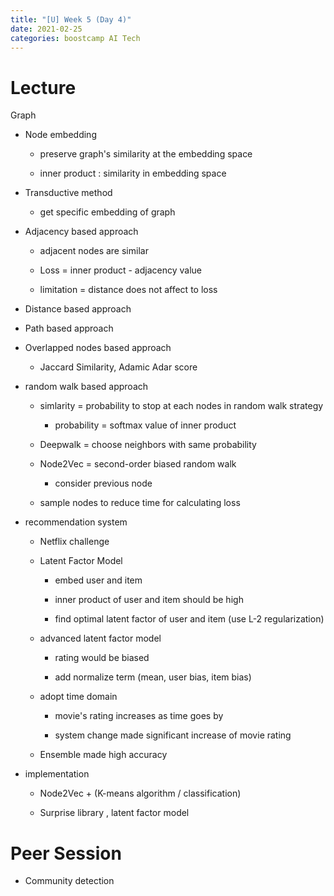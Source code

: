 ```yaml
---
title: "[U] Week 5 (Day 4)"
date: 2021-02-25
categories: boostcamp AI Tech
---
```

# Lecture

Graph

* Node embedding

    * preserve graph's similarity at the embedding space

    * inner product : similarity in embedding space

* Transductive method

    * get specific embedding of graph

* Adjacency based approach

    * adjacent nodes are similar

    * Loss = inner product - adjacency value

    * limitation = distance does not affect to loss

* Distance based approach

* Path based approach

* Overlapped nodes based approach

    * Jaccard Similarity, Adamic Adar score

* random walk based approach

    * simlarity = probability to stop at each nodes in random walk strategy

        * probability = softmax value of inner product

    * Deepwalk = choose neighbors with same probability
    
    * Node2Vec = second-order biased random walk

        * consider previous node

    * sample nodes to reduce time for calculating loss

* recommendation system

    * Netflix challenge

    * Latent Factor Model

        * embed user and item

        * inner product of user and item should be high

        * find optimal latent factor of user and item (use L-2 regularization)

    * advanced latent factor model

        * rating would be biased

        * add normalize term (mean, user bias, item bias)

    * adopt time domain

        * movie's rating increases as time goes by

        * system change made significant increase of movie rating

    * Ensemble made high accuracy

* implementation

    * Node2Vec + (K-means algorithm / classification)

    * Surprise library , latent factor model

# Peer Session

* Community detection

